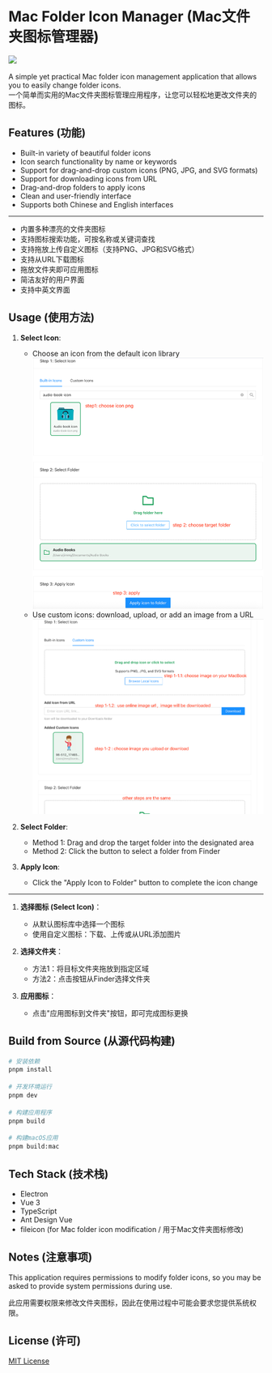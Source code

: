 # Mac Folder Icon Manager (Mac文件夹图标管理器)


![](https://tigerai-tech.github.io/static/mac-folder-icon-mgr.5ca93e31.png)

A simple yet practical Mac folder icon management application that allows you to easily change folder icons.   
一个简单而实用的Mac文件夹图标管理应用程序，让您可以轻松地更改文件夹的图标。


## Features (功能)


- Built-in variety of beautiful folder icons
- Icon search functionality by name or keywords
- Support for drag-and-drop custom icons (PNG, JPG, and SVG formats)
- Support for downloading icons from URL
- Drag-and-drop folders to apply icons
- Clean and user-friendly interface
- Supports both Chinese and English interfaces

---

- 内置多种漂亮的文件夹图标
- 支持图标搜索功能，可按名称或关键词查找
- 支持拖放上传自定义图标（支持PNG、JPG和SVG格式）
- 支持从URL下载图标
- 拖放文件夹即可应用图标
- 简洁友好的用户界面
- 支持中英文界面


## Usage (使用方法)

1. **Select Icon**:
   - Choose an icon from the default icon library
    ![](./docs/apply-buildin-png.png)
   - Use custom icons: download, upload, or add an image from a URL
   ![](./docs/apply-upload-images.png)


2. **Select Folder**:
   - Method 1: Drag and drop the target folder into the designated area
   - Method 2: Click the button to select a folder from Finder

3. **Apply Icon**:
   - Click the "Apply Icon to Folder" button to complete the icon change


--- 
1. **选择图标 (Select Icon)**：
   - 从默认图标库中选择一个图标
   - 使用自定义图标：下载、上传或从URL添加图片

2. **选择文件夹**：
   - 方法1：将目标文件夹拖放到指定区域
   - 方法2：点击按钮从Finder选择文件夹
   
3. **应用图标**：
   - 点击"应用图标到文件夹"按钮，即可完成图标更换

## Build from Source  (从源代码构建)

```bash
# 安装依赖
pnpm install

# 开发环境运行
pnpm dev

# 构建应用程序
pnpm build

# 构建macOS应用
pnpm build:mac
```

## Tech Stack (技术栈)

- Electron
- Vue 3
- TypeScript
- Ant Design Vue
- fileicon (for Mac folder icon modification / 用于Mac文件夹图标修改)

## Notes (注意事项)

This application requires permissions to modify folder icons, so you may be asked to provide system permissions during use.  

此应用需要权限来修改文件夹图标，因此在使用过程中可能会要求您提供系统权限。

## License (许可)

[MIT License](LICENSE)
